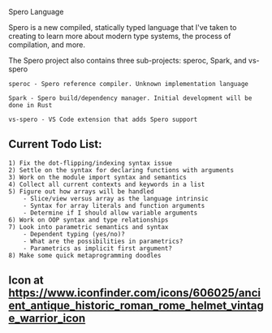 Spero Language

Spero is a new compiled, statically typed language that I've taken to creating to learn more about modern type 
systems, the process of compilation, and more.


The Spero project also contains three sub-projects: speroc, Spark, and vs-spero

    speroc - Spero reference compiler. Unknown implementation language

    Spark - Spero build/dependency manager. Initial development will be done in Rust
    
    vs-spero - VS Code extension that adds Spero support


## Current Todo List:

    1) Fix the dot-flipping/indexing syntax issue
    2) Settle on the syntax for declaring functions with arguments
    3) Work on the module import syntax and semantics
    4) Collect all current contexts and keywords in a list
    5) Figure out how arrays will be handled
        - Slice/view versus array as the language intrinsic
        - Syntax for array literals and function arguments
        - Determine if I should allow variable arguments
    6) Work on OOP syntax and type relationships
    7) Look into parametric semantics and syntax
        - Dependent typing (yes/no)?
        - What are the possibilities in parametrics?
        - Parametrics as implicit first argument?
    8) Make some quick metaprogramming doodles

## Icon at https://www.iconfinder.com/icons/606025/ancient_antique_historic_roman_rome_helmet_vintage_warrior_icon